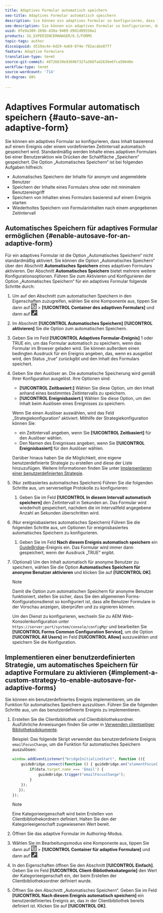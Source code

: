 ```yaml
---
title: Adaptives Formular automatisch speichern
seo-title: Adaptives Formular automatisch speichern
description: Sie können ein adaptives Formular so konfigurieren, dass Inhalt basierend auf einem Ereignis oder einem vordefinierten Zeitintervall automatisch gespeichert wird.
seo-description: Sie können ein adaptives Formular so konfigurieren, dass Inhalt basierend auf einem Ereignis oder einem vordefinierten Zeitintervall automatisch gespeichert wird.
uuid: 0fe9a389-269b-438a-9489-d9d1d09558a1
products: SG_EXPERIENCEMANAGER/6.5/FORMS
topic-tags: author
discoiquuid: d519ac4e-6d29-4a69-874e-792acabe87ff
feature: Adaptive Formulare
translation-type: tm+mt
source-git-commit: 48726639e93696f32fa368fad2630e6fca50640e
workflow-type: tm+mt
source-wordcount: '714'
ht-degree: 88%

---
```



# Adaptives Formular automatisch speichern {#auto-save-an-adaptive-form}

Sie können ein adaptives Formular so konfigurieren, dass Inhalt basierend auf einem Ereignis oder einem vordefinierten Zeitintervall automatisch gespeichert wird. Standardmäßig werden Inhalte eines adaptiven Formulars bei einer Benutzeraktion wie Drücken der Schaltfläche „Speichern“ gespeichert. Die Option „Automatisches Speichern“ ist bei folgenden Aufgaben hilfreich:

* Automatisches Speichern der Inhalte für anonym und angemeldete Benutzer
* Speichern der Inhalte eines Formulars ohne oder mit minimalem Benutzereingriff
* Speichern von Inhalten eines Formulars basierend auf einem Ereignis starten
* Wiederholtes Speichern von Formularinhalten nach einem angegebenen Zeitintervall

## Automatisches Speichern für adaptives Formular ermöglichen {#enable-autosave-for-an-adaptive-form}

Für ein adaptives Formular ist die Option „Automatisches Speichern“ nicht standardmäßig aktiviert. Sie können die Option „Automatisches Speichern“ über den Abschnitt **Automatisches Speichern** eines adaptiven Formulars aktivieren. Der Abschnitt **Automatisches Speichern** bietet mehrere weitere Konfigurationsoptionen. Führen Sie zum Aktivieren und Konfigurieren der Option „Automatisches Speichern“ für ein adaptives Formular folgende Schritte durch: 

1. Um auf den Abschnitt zum automatischen Speichern in den Eigenschaften zuzugreifen, wählen Sie eine Komponente aus, tippen Sie dann auf ![Feldebene](assets/field-level.png) > **[!UICONTROL Container des adaptiven Formulars]** und dann auf ![cmppr](assets/cmppr.png).
1. Im Abschnitt **[!UICONTROL Automatisches Speichern]** **[!UICONTROL aktivieren]** Sie die Option zum automatischen Speichern.
1. Geben Sie im Feld **[!UICONTROL Adaptives Formular-Ereignis]** 1 oder TRUE ein, um das Formular automatisch zu speichern, wenn das Formular im Browser geladen wird. Sie können außerdem einen bedingten Ausdruck für ein Ereignis angeben, das, wenn es ausgelöst wird, den Status „true“ zurückgibt und den Inhalt des Formulars speichert.
1. Geben Sie den Auslöser an. Die automatische Speicherung wird gemäß Ihrer Konfiguration ausgelöst. Ihre Optionen sind:

   * **[!UICONTROL Zeitbasiert:]** Wählen Sie diese Option, um den Inhalt anhand eines bestimmtes Zeitintervalls zu speichern.
   * **[!UICONTROL Ereignisbasiert:]** Wählen Sie diese Option, um den Inhalt beim Auslösen eines Ereignisses zu speichern.

   Wenn Sie einen Auslöser auswählen, wird das Feld „Strategiekonfiguration“ aktiviert. Mithilfe der Strategiekonfiguration können Sie:

   * ein Zeitintervall angeben, wenn Sie **[!UICONTROL Zeitbasiert]** für den Auslöser wählen.
   * Den Namen des Ereignisses angeben, wenn Sie **[!UICONTROL Ereignisbasiert]** für den Auslöser wählen.

   Darüber hinaus haben Sie die Möglichkeit, eine eigene benutzerdefinierte Strategie zu erstellen und diese der Liste hinzuzufügen. Weitere Informationen finden Sie unter [Implementieren einer benutzerdefinierten Strategie](/help/forms/using/auto-save-an-adaptive-form.md#p-implement-a-custom-strategy-to-enable-autosave-for-adaptive-forms-p).

1. (Nur zeitbasiertes automatisches Speichern) Führen Sie die folgenden Schritte aus, um serverseitige Protokolle zu konfigurieren:

   1. Geben Sie im Feld **[!UICONTROL In diesem Intervall automatisch speichern]** den Zeitintervall in Sekunden an. Das Formular wird wiederholt gespeichert, nachdem die im Intervallfeld angegebene Anzahl an Sekunden überschritten wird.

1. (Nur ereignisbasiertes automatisches Speichern) Führen Sie die folgenden Schritte aus, um Optionen für ereignisbasiertes automatisches Speichern zu konfigurieren.

   1. Geben Sie im Feld **Nach diesem Ereignis automatisch speichern** ein [GuideBridge](https://helpx.adobe.com/de/aem-forms/6/javascript-api/GuideBridge.html)-Ereignis ein. Das Formular wird immer dann gespeichert, wenn der Ausdruck „TRUE“ ergibt.

1. (Optional) Um den Inhalt automatisch für anonyme Benutzer zu speichern, wählen Sie die Option **Automatisches Speichern für anonyme Benutzer aktivieren** und klicken Sie auf **[!UICONTROL OK]**.

   >[!NOTE]
   >
   >Damit die Option zum automatischen Speichern für anonyme Benutzer funktioniert, stellen Sie sicher, dass Sie den allgemeinen Forms-Konfigurationsdienst so konfiguriert ist, dass alle Benutzer Formulare in der Vorschau anzeigen, überprüfen und zu signieren können.
   >
   >Um den Dienst zu konfigurieren, wechseln Sie zu AEM Web-Konsolenkonfiguration unter `https://server:port/system/console/configMgr` und bearbeiten Sie **[!UICONTROL Forms Common Configuration Service]**, um die Option **[!UICONTROL All Users]** im Feld **[!UICONTROL Allow]** auszuwählen und speichern Sie die Konfiguration.

## Implementieren einer benutzerdefinierten Strategie, um automatisches Speichern für adaptive Formulare zu aktivieren {#implement-a-custom-strategy-to-enable-autosave-for-adaptive-forms}

Sie können ein benutzerdefiniertes Ereignis implementieren, um die Funktion für automatisches Speichern auszulösen. Führen Sie die folgenden Schritte aus, um das benutzerdefinierte Ereignis zu implementieren.

1. Erstellen Sie die Clientbibliothek und Clientbibliotheksordner. Ausführliche Anweisungen finden Sie unter  in [ Verwenden clientseitiger Bibliotheksdokumente](/help/sites-developing/clientlibs.md). 

   Beispiel: Das folgende Skript verwendet das benutzerdefinierte Ereignis `emailFocusChange`, um die Funktion für automatisches Speichern auszulösen:

   ```javascript
   window.addEventListener("bridgeInitializeStart", function (){
       guideBridge.connect(function () { guideBridge.on("elementFocusChanged", function (event,data) {
           if(data.target.name === 'Email') {
               guideBridge.trigger("emailFocusChange");
           }
       });
      });
   });
   ```

   >[!NOTE]
   >
   >Eine Kategorieeigenschaft wird beim Erstellen von Clientbibliothekordnern definiert. Halten Sie den der Kategorieeigenschaft zugewiesenen Wert bereit.

1. Öffnen Sie das adaptive Formular im Authoring-Modus.

1. Wählen Sie im Bearbeitungsmodus eine Komponente aus, tippen Sie dann auf ![Feldebene](assets/field-level.png) > **[!UICONTROL Container für adaptive Formulare]** und dann auf ![cmppr](assets/cmppr.png).
1. In den Eigenschaften öffnen Sie den Abschnitt **[!UICONTROL Einfach]**. Geben Sie im Feld **[!UICONTROL Client-Bibliothekskategorie]** den Wert der Kategorieeigenschaft ein, der beim Erstellen der Clientbibliotheksordner definiert wurde.
1. Öffnen Sie den Abschnitt „Automatisches Speichern“. Geben Sie im Feld **[!UICONTROL Nach diesem Ereignis automatisch speichern]** ein benutzerdefiniertes Ereignis an, das in der Clientbibliothek bereits definiert ist. Klicken Sie auf **[!UICONTROL OK]**.


